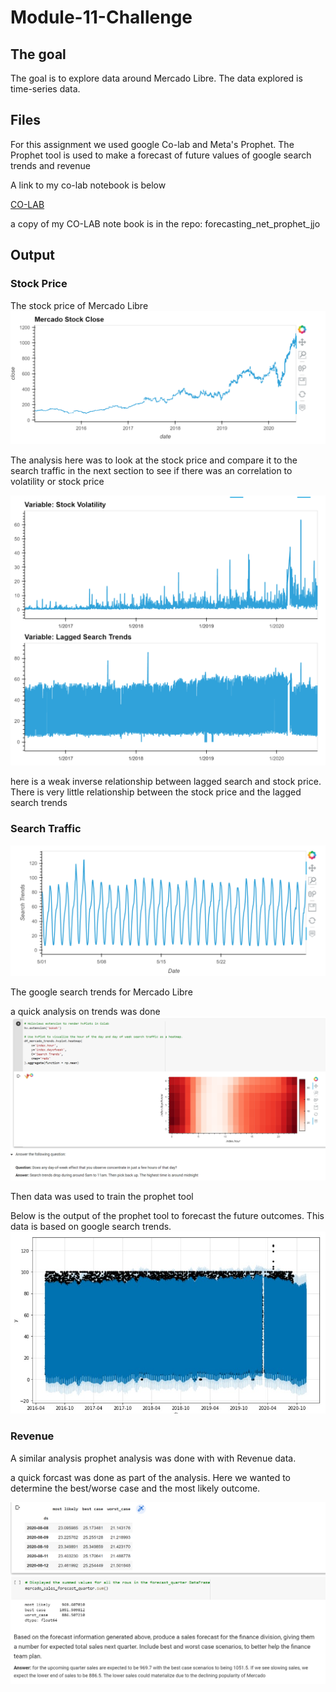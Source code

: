 # Module-11-Challenge

## The goal

The goal is to explore data around Mercado Libre. The data explored is time-series data.  

## Files

For this assignment we used google Co-lab and Meta's Prophet. The Prophet tool is used to make a forecast of future values of google search trends and revenue

A link to my co-lab notebook is below

[CO-LAB](https://colab.research.google.com/drive/1BpBDlLLlFBmMaxKciEcCtP_xteeWdQI0?usp=sharing)

a copy of my CO-LAB note book is in the repo: forecasting_net_prophet_jjo

## Output
    
### Stock Price
The stock price of Mercado Libre 
![stock](/Images/Stock_price.png)

The analysis here was to look at the stock price and compare it to the search traffic in the next section to see if there was an correlation to volatility or stock price

![vol](/Images/stock_vol.png)

here is a weak inverse relationship between lagged search and stock price. There is very little relationship between the stock price and the lagged search trends

### Search Traffic

![vol](/Images/output_trend.png)

The google search trends for Mercado Libre

a quick analysis on trends was done
![trend](/Images/Trend_by_day.png)

Then data was used to train the prophet tool 

Below is the output of the prophet tool to forecast the future outcomes. This data is based on google search trends.
![prophet](/Images/prophet.jpg)
    
### Revenue 

A similar analysis prophet analysis was done with with Revenue data. 

a quick forcast was done as part of the analysis. Here we wanted to determine the best/worse case and the most likely outcome. 

![rev](/Images/revenue.png)
    


